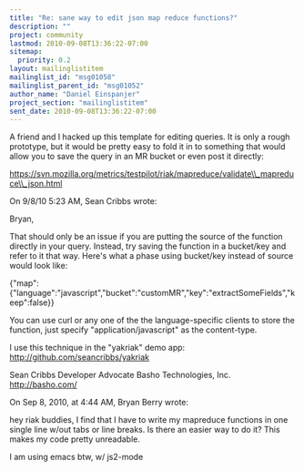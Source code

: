 ```yaml
---
title: "Re: sane way to edit json map reduce functions?"
description: ""
project: community
lastmod: 2010-09-08T13:36:22-07:00
sitemap:
  priority: 0.2
layout: mailinglistitem
mailinglist_id: "msg01058"
mailinglist_parent_id: "msg01052"
author_name: "Daniel Einspanjer"
project_section: "mailinglistitem"
sent_date: 2010-09-08T13:36:22-07:00
---
```



 A friend and I hacked up this template for editing queries. It is 
only a rough prototype, but it would be pretty easy to fold it in to 
something that would allow you to save the query in an MR bucket or even 
post it directly:

https://svn.mozilla.org/metrics/testpilot/riak/mapreduce/validate\\_mapreduce\\_json.html

On 9/8/10 5:23 AM, Sean Cribbs wrote:

Bryan,

That should only be an issue if you are putting the source of the function 
directly in your query. Instead, try saving the function in a bucket/key and 
refer to it that way. Here's what a phase using bucket/key instead of source 
would look like:

{"map":{"language":"javascript","bucket":"customMR","key":"extractSomeFields","keep":false}}

You can use curl or any one of the the language-specific clients to store the function, 
just specify "application/javascript" as the content-type.

I use this technique in the "yakriak" demo app: 
http://github.com/seancribbs/yakriak

Sean Cribbs
Developer Advocate
Basho Technologies, Inc.
http://basho.com/

On Sep 8, 2010, at 4:44 AM, Bryan Berry wrote:


hey riak buddies, I find that I have to write my mapreduce functions in one 
single line w/out tabs or line breaks.
Is there an easier way to do it? This makes my code pretty unreadable.

I am using emacs btw, w/ js2-mode
